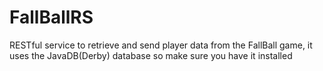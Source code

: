 # FallBallRS

RESTful service to retrieve and send player data from the FallBall game, it uses the JavaDB(Derby) database so make sure you have it installed